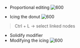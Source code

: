 - Proportional editing
![600](https://i.imgur.com/Ph5JBgf.png)

- Icing the donut
![600](https://i.imgur.com/BKTZOzV.png)

> Ctrl + L -> select linked nodes

- Solidify modifier
- Modifying the icing
  ![600](https://i.imgur.com/CR2tPWm.png)

